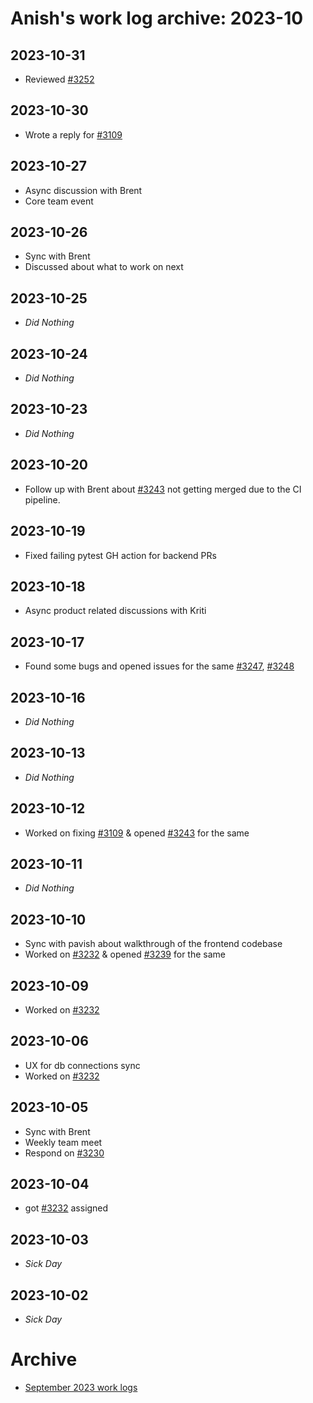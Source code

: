 # Anish's work log archive: 2023-10

## 2023-10-31

- Reviewed [#3252](https://github.com/centerofci/mathesar/pull/3252)

## 2023-10-30

- Wrote a reply for [#3109](https://github.com/centerofci/mathesar/issues/3109)

## 2023-10-27

- Async discussion with Brent
- Core team event

## 2023-10-26

- Sync with Brent
- Discussed about what to work on next

## 2023-10-25

- *Did Nothing*

## 2023-10-24

- *Did Nothing*

## 2023-10-23

- *Did Nothing*

## 2023-10-20

- Follow up with Brent about [#3243](https://github.com/centerofci/mathesar/pull/3243) not getting merged due to the CI pipeline.

## 2023-10-19

- Fixed failing pytest GH action for backend PRs

## 2023-10-18

- Async product related discussions with Kriti

## 2023-10-17

- Found some bugs and opened issues for the same [#3247](https://github.com/centerofci/mathesar/issues/3247), [#3248](https://github.com/centerofci/mathesar/issues/3232) 

## 2023-10-16

- *Did Nothing*

## 2023-10-13

- *Did Nothing*

## 2023-10-12

- Worked on fixing [#3109](https://github.com/centerofci/mathesar/issues/3109) & opened [#3243](https://github.com/centerofci/mathesar/issues/3243) for the same

## 2023-10-11

- *Did Nothing*

## 2023-10-10

- Sync with pavish about walkthrough of the frontend codebase
- Worked on [#3232](https://github.com/centerofci/mathesar/issues/3232) & opened [#3239](https://github.com/centerofci/mathesar/pull/3239) for the same

## 2023-10-09

- Worked on [#3232](https://github.com/centerofci/mathesar/issues/3232)

## 2023-10-06

- UX for db connections sync 
- Worked on [#3232](https://github.com/centerofci/mathesar/issues/3232)

## 2023-10-05

- Sync with Brent
- Weekly team meet
- Respond on [#3230](https://github.com/centerofci/mathesar/issues/3230)

## 2023-10-04

- got [#3232](https://github.com/centerofci/mathesar/issues/3232) assigned

## 2023-10-03

- *Sick Day*

## 2023-10-02

- *Sick Day*


# Archive
 - [September 2023 work logs](/team/worklogs/archive/2023-09/anish/)